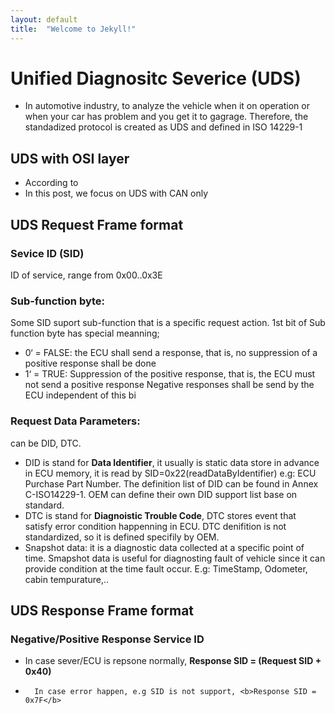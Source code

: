 ```yaml
---
layout: default
title:  "Welcome to Jekyll!"
---
```

# Unified Diagnositc Severice (UDS)
- In automotive industry, to analyze the vehicle when it on operation or when your car has problem
and you get it to gagrage.
Therefore, the standadized protocol is created as UDS and defined in ISO 14229-1

## UDS with OSI layer
- According to 
- In this post, we focus on UDS with CAN only

## UDS Request Frame format
### Sevice ID (SID)
ID of service, range from 0x00..0x3E
### Sub-function byte:
Some SID suport sub-function that is a specific request action. 1st bit of Sub function byte has special meanning;
*   0‘ = FALSE: the ECU shall send a response, that is, no suppression of a positive response shall be done
*   1‘ = TRUE: Suppression of the positive response, that is, the ECU must not send a positive response
Negative responses shall be send by the ECU independent of this bi
### Request Data Parameters: 
can be DID, DTC. 
*   DID is stand for <b>Data Identifier</b>, it usually is static data store in advance in ECU memory, it is read by SID=0x22(readDataByIdentifier) e.g: ECU Purchase Part Number. The definition list of DID can be found in Annex C-ISO14229-1. OEM can define their own DID support list base on standard.
*   DTC is stand for <b>Diagnoistic Trouble Code</b>, DTC stores  event that satisfy error condition happenning in ECU. DTC denifition is not standardized, so it is defined specifily by OEM.
*   Snapshot data: it is a diagnostic data collected at a specific point of time. Smapshot data is useful for diagnosting fault of vehicle since it can provide condition at the time fault occur. E.g: TimeStamp, Odometer, cabin tempurature,..

## UDS Response Frame format
### Negative/Positive Response Service ID
*   In case sever/ECU is repsone normally, <b>Response SID = (Request SID + 0x40)</b>
*       In case error happen, e.g SID is not support, <b>Response SID = 0x7F</b>